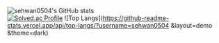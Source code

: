 ![sehwan0504's GitHub stats](https://github-readme-stats.vercel.app/api?username=K-Junyyy&show_icons=true&theme=dark)   
[![Solved.ac Profile](http://mazassumnida.wtf/api/generate_badge?boj=saehwan0504)](https://solved.ac/saehwan0504)
![Top Langs](https://github-readme-stats.vercel.app/api/top-langs/?username=sehwan0504 &layout=demo &theme=dark)
